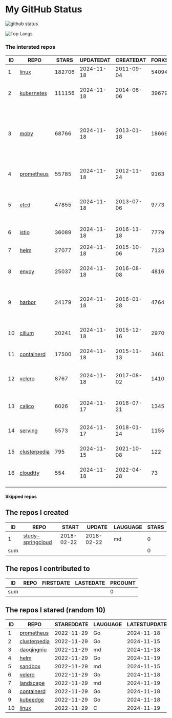 # My GitHub Status

<img src="https://github-readme-stats-1.yihong0618.vercel.app/api?username=daoqingniu&show_icons=true&&&hide_title=true&count_private=true" alt="github status" />

![Top Langs](https://github-readme-stats-1.yihong0618.vercel.app/api/top-langs/?username=daoqingniu&layout=compact)

<!--START_SECTION:github_repos-->
### The intersted repos
| ID |                              REPO                               | STARS  | UPDATEDAT  | CREATEDAT  | FORKSCOUNT |                                                DESCRIPTIONS                                                |
|----|-----------------------------------------------------------------|--------|------------|------------|------------|------------------------------------------------------------------------------------------------------------|
|  1 | [linux](https://github.com/torvalds/linux)                      | 182706 | 2024-11-18 | 2011-09-04 |      54094 | Linux kernel source tree                                                                                   |
|  2 | [kubernetes](https://github.com/kubernetes/kubernetes)          | 111156 | 2024-11-18 | 2014-06-06 |      39679 | Production-Grade Container Scheduling and Management                                                       |
|  3 | [moby](https://github.com/moby/moby)                            |  68766 | 2024-11-18 | 2013-01-18 |      18666 | The Moby Project - a collaborative project for the container ecosystem to assemble container-based systems |
|  4 | [prometheus](https://github.com/prometheus/prometheus)          |  55785 | 2024-11-18 | 2012-11-24 |       9163 | The Prometheus monitoring system and time series database.                                                 |
|  5 | [etcd](https://github.com/etcd-io/etcd)                         |  47855 | 2024-11-18 | 2013-07-06 |       9773 | Distributed reliable key-value store for the most critical data of a distributed system                    |
|  6 | [istio](https://github.com/istio/istio)                         |  36089 | 2024-11-18 | 2016-11-18 |       7779 | Connect, secure, control, and observe services.                                                            |
|  7 | [helm](https://github.com/helm/helm)                            |  27077 | 2024-11-18 | 2015-10-06 |       7123 | The Kubernetes Package Manager                                                                             |
|  8 | [envoy](https://github.com/envoyproxy/envoy)                    |  25037 | 2024-11-18 | 2016-08-08 |       4816 | Cloud-native high-performance edge/middle/service proxy                                                    |
|  9 | [harbor](https://github.com/goharbor/harbor)                    |  24179 | 2024-11-18 | 2016-01-28 |       4764 | An open source trusted cloud native registry project that stores, signs, and scans content.                |
| 10 | [cilium](https://github.com/cilium/cilium)                      |  20241 | 2024-11-18 | 2015-12-16 |       2970 | eBPF-based Networking, Security, and Observability                                                         |
| 11 | [containerd](https://github.com/containerd/containerd)          |  17500 | 2024-11-18 | 2015-11-13 |       3461 | An open and reliable container runtime                                                                     |
| 12 | [velero](https://github.com/vmware-tanzu/velero)                |   8767 | 2024-11-18 | 2017-08-02 |       1410 | Backup and migrate Kubernetes applications and their persistent volumes                                    |
| 13 | [calico](https://github.com/projectcalico/calico)               |   6026 | 2024-11-17 | 2016-07-21 |       1345 | Cloud native networking and network security                                                               |
| 14 | [serving](https://github.com/knative/serving)                   |   5573 | 2024-11-17 | 2018-01-24 |       1155 | Kubernetes-based, scale-to-zero, request-driven compute                                                    |
| 15 | [clusterpedia](https://github.com/clusterpedia-io/clusterpedia) |    795 | 2024-11-15 | 2021-10-08 |        122 | The Encyclopedia of Kubernetes clusters                                                                    |
| 16 | [cloudtty](https://github.com/cloudtty/cloudtty)                |    554 | 2024-11-18 | 2022-04-28 |         73 | A Friendly Kubernetes CloudShell (Web Terminal) !                                                          |



#### Skipped repos
<!--END_SECTION:github_repos-->

<!--START_SECTION:my_github-->
## The repos I created
| ID  |                                 REPO                                 |   START    |   UPDATE   | LAUGUAGE | STARS |
|-----|----------------------------------------------------------------------|------------|------------|----------|-------|
|   1 | [study-springcloud](https://github.com/daoqingniu/study-springcloud) | 2018-02-22 | 2018-02-22 | md       |     0 |
| sum |                                                                      |            |            |          |     0 |

## The repos I contributed to
| ID  | REPO | FIRSTDATE | LASTEDATE | PRCOUNT |
|-----|------|-----------|-----------|---------|
| sum |      |           |           |       0 |

## The repos I stared (random 10)
| ID |                              REPO                               | STAREDDATE | LAUGUAGE | LATESTUPDATE |
|----|-----------------------------------------------------------------|------------|----------|--------------|
|  1 | [prometheus](https://github.com/prometheus/prometheus)          | 2022-11-29 | Go       | 2024-11-18   |
|  2 | [clusterpedia](https://github.com/clusterpedia-io/clusterpedia) | 2022-11-29 | Go       | 2024-11-15   |
|  3 | [daoqingniu](https://github.com/daoqingniu/daoqingniu)          | 2022-11-29 | md       | 2024-11-18   |
|  4 | [helm](https://github.com/helm/helm)                            | 2022-11-29 | Go       | 2024-11-19   |
|  5 | [sandbox](https://github.com/cncf/sandbox)                      | 2022-11-29 | md       | 2024-11-15   |
|  6 | [velero](https://github.com/vmware-tanzu/velero)                | 2022-11-29 | Go       | 2024-11-18   |
|  7 | [landscape](https://github.com/cncf/landscape)                  | 2022-11-29 | md       | 2024-11-19   |
|  8 | [containerd](https://github.com/containerd/containerd)          | 2022-11-29 | Go       | 2024-11-18   |
|  9 | [kubeedge](https://github.com/kubeedge/kubeedge)                | 2022-11-29 | Go       | 2024-11-18   |
| 10 | [linux](https://github.com/torvalds/linux)                      | 2022-11-29 | C        | 2024-11-19   |

<!--END_SECTION:my_github-->
